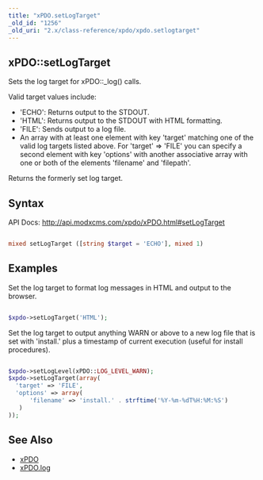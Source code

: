 ```yaml
---
title: "xPDO.setLogTarget"
_old_id: "1256"
_old_uri: "2.x/class-reference/xpdo/xpdo.setlogtarget"
---
```


## xPDO::setLogTarget

 Sets the log target for xPDO::\_log() calls.

 Valid target values include:

- 'ECHO': Returns output to the STDOUT.
- 'HTML': Returns output to the STDOUT with HTML formatting.
- 'FILE': Sends output to a log file.
- An array with at least one element with key 'target' matching one of the valid log targets listed above. For 'target' => 'FILE' you can specify a second element with key 'options' with another associative array with one or both of the elements 'filename' and 'filepath'.

 Returns the formerly set log target.

## Syntax

 API Docs: <http://api.modxcms.com/xpdo/xPDO.html#setLogTarget>

 ``` php 

mixed setLogTarget ([string $target = 'ECHO'], mixed 1)

```

## Examples

 Set the log target to format log messages in HTML and output to the browser.

 ``` php 

$xpdo->setLogTarget('HTML');

```

 Set the log target to output anything WARN or above to a new log file that is set with 'install.' plus a timestamp of current execution (useful for install procedures).

 ``` php 

$xpdo->setLogLevel(xPDO::LOG_LEVEL_WARN);
$xpdo->setLogTarget(array(
   'target' => 'FILE',
   'options' => array(
       'filename' => 'install.' . strftime('%Y-%m-%dT%H:%M:%S')
    )
));

```

## See Also

- [xPDO](/xpdo/2.x/class-reference/xpdo "xPDO")
- [xPDO.log](/xpdo/2.x/class-reference/xpdo/xpdo.log)